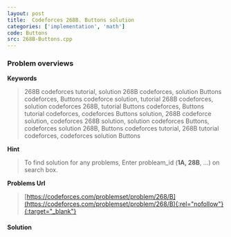 ```yaml
---
layout: post
title:  Codeforces 268B. Buttons solution
categories: ['implementation', 'math']
code: Buttons
src: 268B-Buttons.cpp
---
```

### **Problem overviews**

**Keywords**
> 268B codeforces tutorial, solution 268B codeforces, solution Buttons codeforces, Buttons codeforce solution, tutorial 268B codeforces, solution codeforces 268B, tutorial Buttons codeforces, Buttons tutorial codeforces, codeforces Buttons solution, 268B codeforce solution, codeforces 268B solution, solution codeforces Buttons, codeforces solution 268B, Buttons codeforces tutorial, 268B tutorial codeforces, codeforces solution Buttons

**Hint**
> To find solution for any problems, Enter probleam_id (**1A, 28B**, ...) on search box. 

**Problems Url**
> [https://codeforces.com/problemset/problem/268/B](https://codeforces.com/problemset/problem/268/B){:rel="nofollow"}{:target="_blank"}

#### **Solution**



